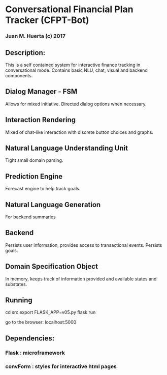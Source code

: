 
# Conversational Financial Plan Tracker (CFPT-Bot)
 
### Juan M. Huerta  (c)  2017

## Description:


This is a self contained system for interactive finance tracking in conversational mode. Contains basic NLU, chat, visual and backend components.




##  Dialog Manager - FSM

Allows for mixed initiative. Directed dialog options when necessary.

## Interaction Rendering

Mixed of chat-like interaction with discrete button choices and graphs.

## Natural Language Understanding Unit

Tight small domain parsing.


## Prediction Engine

Forecast engine to help track goals.

## Natural Language Generation

For backend summaries


## Backend

Persists user information, provides access to transactional events. Persists goals.


## Domain Specification Object

In memory, keeps track of information provided and available states and substates.

## Running

cd src
export FLASK_APP=v05.py
flask run


go to the browser: localhost:5000


## Dependencies:





### Flask : microframework

### convForm : styles for interactive html pages 




